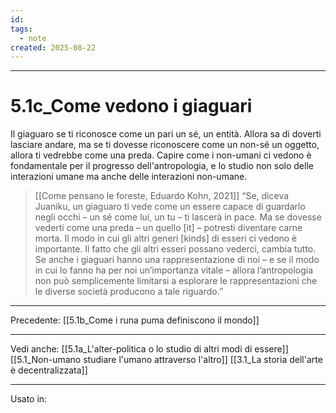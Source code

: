 ```yaml
---
id:
tags:
  - note
created: 2025-08-22
---
```

---

# 5.1c_Come vedono i giaguari

Il giaguaro se ti riconosce come un pari un sé, un entità. Allora sa di doverti lasciare andare, ma se ti dovesse riconoscere come un non-sé un oggetto, allora ti vedrebbe come una preda. Capire come i non-umani ci vedono è fondamentale per il progresso dell'antropologia, e lo studio non solo delle interazioni umane ma anche delle interazioni non-umane.

> [[Come pensano le foreste, Eduardo Kohn, 2021]]
> “Se, diceva Juaniku, un giaguaro ti vede come un essere capace di guardarlo negli occhi – un sé come lui, un tu – ti lascerà in pace. Ma se dovesse vederti come una preda – un quello [it] – potresti diventare carne morta. Il modo in cui gli altri generi [kinds] di esseri ci vedono è importante. Il fatto che gli altri esseri possano vederci, cambia tutto. Se anche i giaguari hanno una rappresentazione di noi – e se il modo in cui lo fanno ha per noi un’importanza vitale – allora l’antropologia non può semplicemente limitarsi a esplorare le rappresentazioni che le diverse società producono a tale riguardo.”

---
Precedente:
[[5.1b_Come i runa puma definiscono il mondo]]

---

Vedi anche:
[[5.1a_L'alter-politica o lo studio di altri modi di essere]]
[[5.1_Non-umano studiare l'umano attraverso l'altro]]
[[3.1_La storia dell'arte è decentralizzata]]

---
Usato in: